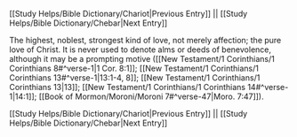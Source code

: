 [[Study Helps/Bible Dictionary/Chariot|Previous Entry]]  ||  [[Study Helps/Bible Dictionary/Chebar|Next Entry]]

 The highest, noblest, strongest kind of love, not merely affection; the pure love of Christ. It is never used to denote alms or deeds of benevolence, although it may be a prompting motive ([[New Testament/1 Corinthians/1 Corinthians 8#^verse-1|1 Cor. 8:1]]; [[New Testament/1 Corinthians/1 Corinthians 13#^verse-1|13:1-4, 8]]; [[New Testament/1 Corinthians/1 Corinthians 13|13]]; [[New Testament/1 Corinthians/1 Corinthians 14#^verse-1|14:1]]; [[Book of Mormon/Moroni/Moroni 7#^verse-47|Moro. 7:47]]).

[[Study Helps/Bible Dictionary/Chariot|Previous Entry]]  ||  [[Study Helps/Bible Dictionary/Chebar|Next Entry]]